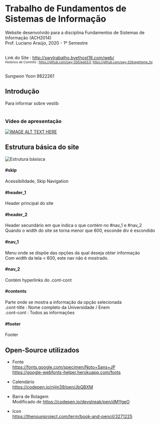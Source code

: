 Trabalho de Fundamentos de Sistemas de Informação
===================================================

Website desenvolvido para a disciplina Fundamentos de Sistemas de Informação (ACH2014) <br>
Prof. Luciano Araújo, 2020 - 1º Semestre <br><br>

Link do Site : http://swytrabalho.byethost18.com/web/ <br>
<font size="-7"> Histórico de Commits : https://github.com/swy-326/web3.0, https://github.com/swy-326/wptheme_fsi </font> <br><br>

Sungwon Yoon 9822261


Introdução
------------------------------------------
Para informar sobre vestib <br><br>
### Vídeo de apresentação
[![IMAGE ALT TEXT HERE](http://img.youtube.com/vi/-XXod_Bd8VQ/0.jpg)](http://www.youtube.com/watch?v=-XXod_Bd8VQ)



Estrutura básica do site
---------------------------------------------
![Estrutura básisca](https://github.com/swy-326/backupDefinitivo/raw/master/readme_img/structure.png)

#### #skip
Acessibilidade, Skip Navigation <br>

#### #header_1 
Header principal do site <br>

#### #header_2
Header secundário em que indica o que contém no #nav_1 e #nav_2  <br>
Quando o width do site se torna menor que 600, esconde div é escondido <br>

#### #nav_1
Menu onde se dispõe das opções da qual deseja obter informação <br>
Com width da tela < 600, este nav não é mostrado. <br>

#### #nav_2 
Contém hyperlinks do .cont-cont <br>

#### #contents
Parte onde se mostra a informação da opção selecionada <br>
.cont-title : Nome completo da Universidade / Enem <br>
.cont-cont : Todos as informações  <br>

#### #footer
Footer <br>


Open-Source utilizados
------------------------------------------------
- Fonte <br>
https://fonts.google.com/specimen/Noto+Sans+JP <br>
https://google-webfonts-helper.herokuapp.com/fonts  <p>

- Calendário <br>
https://codepen.io/nijin39/pen/JbQBXM <p>

- Barra de Rolagem <br>
Modificado de https://codepen.io/devstreak/pen/dMYgeO  <p>

- Icon <br>
https://thenounproject.com/term/book-and-pencil/3271225 <p>
